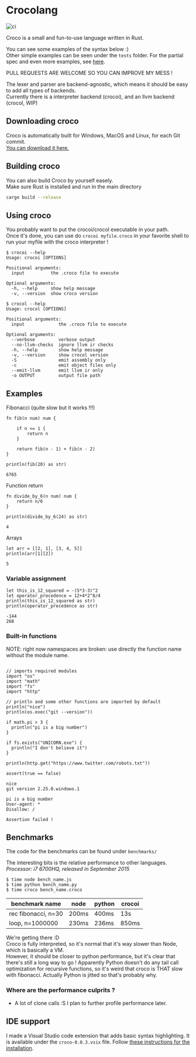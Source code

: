 # Crocolang

![ci](https://github.com/truelossless/crocolang/workflows/ci/badge.svg)

Croco is a small and fun-to-use language written in Rust.

You can see some examples of the syntax below :)  
Other simple examples can be seen under the `tests` folder.
For the partial spec and even more examples, see [here](SPEC.md).

PULL REQUESTS ARE WELCOME SO YOU CAN IMPROVE MY MESS !  

The lexer and parser are backend-agnostic, which means it should be easy to add all types of backends.  
Currently there is a interpreter backend (crocoi), and an llvm backend (crocol, WIP)

## Downloading croco

Croco is automatically built for Windows, MacOS and Linux, for each Git commit.  
[You can download it here.](https://github.com/truelossless/crocolang/releases/latest)

## Building croco

You can also build Croco by yourself easely.  
Make sure Rust is installed and run in the main directory
```bash
cargo build --release
```

## Using croco

You probably want to put the crocoi/crocol executable in your path.  
Once it's done, you can use do `crocoi myfile.croco` in your favorite shell to run your myfile with the croco interpreter !

```
$ crocoi --help
Usage: crocoi [OPTIONS]

Positional arguments:
  input          the .croco file to execute

Optional arguments:
  -h, --help     show help message
  -v, --version  show croco version
```
```
$ crocol --help
Usage: crocol [OPTIONS]

Positional arguments:
  input             the .croco file to execute

Optional arguments:
  --verbose         verbose output
  --no-llvm-checks  ignore llvm ir checks
  -h, --help        show help message
  -v, --version     show crocol version
  -S                emit assembly only
  -c                emit object files only
  --emit-llvm       emit llvm ir only
  -o OUTPUT         output file path
```

## Examples

Fibonacci (quite slow but it works !!!)
```croco
fn fib(n num) num {

    if n <= 1 {
        return n
    }

    return fib(n - 1) + fib(n - 2)
}

println(fib(20) as str)
```
```
6765
```

Function return
```croco
fn divide_by_6(n num) num {
    return n/6
}

println(divide_by_6(24) as str)
```
```
4
```

Arrays
```
let arr = [[2, 1], [3, 4, 5]]
println(arr[1][2])
```
```
5
```

### Variable assignment

```croco
let this_is_12_squared = -(5*3-3)^2
let operator_precedence = 12+4*2^8/4
println(this_is_12_squared as str)
println(operator_precedence as str)
```
```
-144
268
```

### Built-in functions

NOTE: right now namespaces are broken: use directly the function name without the module name.

```croco

// imports required modules
import "os"
import "math"
import "fs"
import "http"

// println and some other functions are imported by default
println("nice")
println(os.exec("git --version"))

if math.pi > 3 {
  println("pi is a big number")
}

if fs.exists("UNICORN.exe") {
  println("I don't believe it")
}

println(http.get("https://www.twitter.com/robots.txt"))

assert(true == false)
```
```
nice
git version 2.25.0.windows.1

pi is a big number
User-agent: *
Disallow: /

Assertion failed !
```

## Benchmarks

The code for the benchmarks can be found under `benchmarks/`

The interesting bits is the relative performance to other languages.  
*Processor: i7 6700HQ, released in September 2015*

```
$ time node bench_name.js
$ time python bench_name.py
$ time croco bench_name.croco
```

|benchmark name     |  node    |python|crocoi|
|-------------------|----------|------|------|
|rec fibonacci, n=30|     200ms| 400ms|13s   |
|loop, n=1000000    |     230ms| 236ms|850ms |

We're getting there :D  
Croco is fully interpreted, so it's normal that it's way slower than Node, which is basically a VM.  
However, it should be closer to python performance, but it's clear that there's still a long way to go !
Apparently Python doesn't do any tail call optimization for recursive functions, so it's weird that croco is THAT slow with fibonacci. Actually Python is jitted so that's probably why.

### Where are the performance culprits ?

- A lot of clone calls :S I plan to further profile performance later.

## IDE support

I made a Visual Studio code extension that adds basic syntax highlighting. It is available under the `croco-0.0.3.vsix` file. Follow [these instructions for the installation](https://marketplace.visualstudio.com/items?itemName=fabiospampinato.vscode-install-vsix).
